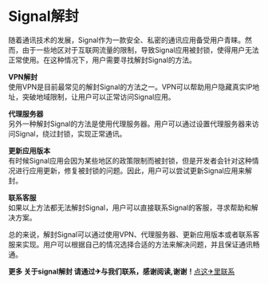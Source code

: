 # Signal解封

随着通讯技术的发展，Signal作为一款安全、私密的通讯应用备受用户青睐。然而，由于一些地区对于互联网流量的限制，导致Signal应用被封锁，使得用户无法正常使用。在这种情况下，用户需要寻找解封Signal的方法。

**VPN解封**  
使用VPN是目前最常见的解封Signal的方法之一。VPN可以帮助用户隐藏真实IP地址，突破地域限制，让用户可以正常访问Signal应用。

**代理服务器**  
另外一种解封Signal的方法是使用代理服务器。用户可以通过设置代理服务器来访问Signal，绕过封锁，实现正常通讯。

**更新应用版本**  
有时候Signal应用会因为某些地区的政策限制而被封锁，但是开发者会针对这种情况进行应用更新，修复被封锁的问题。因此，用户可以尝试更新Signal应用来解封。

**联系客服**  
如果以上方法都无法解封Signal，用户可以直接联系Signal的客服，寻求帮助和解决方案。

总的来说，解封Signal可以通过使用VPN、代理服务器、更新应用版本或者联系客服来实现。用户可以根据自己的情况选择合适的方法来解决问题，并且保证通讯畅通。

**更多 关于signal解封 请通过✈与我们联系，感谢阅读,谢谢！**[点这✈里联系](https://add.k02.cc)